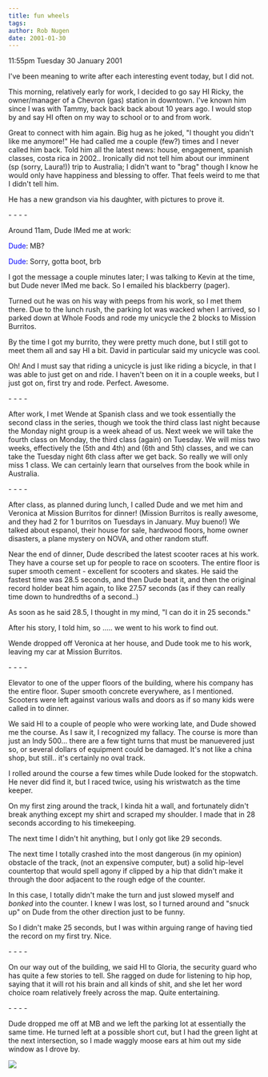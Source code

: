 ```yaml
---
title: fun wheels
tags: 
author: Rob Nugen
date: 2001-01-30
---
```


<p class=date>11:55pm Tuesday 30 January 2001</p>

<p>I've been meaning to write after each interesting
event today, but I did not.</p>

<p>This morning, relatively early for work, I decided
to go say HI Ricky, the owner/manager of a Chevron
(gas) station in downtown.  I've known him since I was
with Tammy, back back back about 10 years ago.  I
would stop by and say HI often on my way to school or
to and from work.</p>

<p>Great to connect with him again.  Big hug as he
joked, "I thought you didn't like me anymore!"  He had
called me a couple (few?) times and I never called him
back.  Told him all the latest news: house,
engagement, spanish classes, costa rica in 2002.. 
Ironically did not tell him about our imminent (sp
(sorry, Laura!)) trip to Australia; I didn't want to
"brag" though I know he would only have happiness and
blessing to offer.  That feels weird to me that I
didn't tell him.</p>

<p>He has a new grandson via his daughter, with
pictures to prove it.</p>

<p>- - - -</p>

<p>Around 11am, Dude IMed me at work:</p>

<p><font color="#0000FF">Dude</font>: MB?</p>

<p><font color="#0000FF">Dude</font>: Sorry, gotta
boot, brb</p>

<p>I got the message a couple minutes later; I was
talking to Kevin at the time, but Dude never IMed me
back.  So I emailed his <!a
href="http://www.blackberry.com">blackberry<!/a>
(pager).</p>

<p>Turned out he was on his way with peeps from his
work, so I met them there.  Due to the lunch rush, the
parking lot was wacked when I arrived, so I parked
down at Whole Foods and rode my unicycle the 2 blocks
to Mission Burritos.</p>

<p>By the time I got my burrito, they were pretty much
done, but I still got to meet them all and say HI a
bit.  David in particular said my unicycle was
cool.</p>

<p>Oh!  And I must say that riding a unicycle is just
like riding a bicycle, in that I was able to just get
on and ride.  I haven't been on it in a couple weeks,
but I just got on, first try and rode.  Perfect. 
Awesome.</p>

<p>- - - -</p>

<p>After work, I met Wende at Spanish class and we
took essentially the second class in the series,
though we took the third class last night because the
Monday night group is a week ahead of us.  Next week
we will take the fourth class on Monday, the third
class (again) on Tuesday.  We will miss two weeks,
effectively the (5th and 4th) and (6th and 5th)
classes, and we can take the Tuesday night 6th class
after we get back.  So really we will only miss 1
class.  We can certainly learn that ourselves from the
book while in Australia.</p>

<p>- - - -</p>

<p>After class, as planned during lunch, I called Dude
and we met him and Veronica at Mission Burritos for
dinner!  (Mission Burritos is really awesome, and they
had 2 for 1 burritos on Tuesdays in January.  Muy
bueno!)  We talked about espanol, their house for
sale, hardwood floors, home owner disasters, a plane
mystery on NOVA, and other random stuff.</p>

<p>Near the end of dinner, Dude described the latest
scooter races at his work.  They have a course set up
for people to race on scooters.  The entire floor is
super smooth cement - excellent for scooters and
skates.  He said the fastest time was 28.5 seconds,
and then Dude beat it, and then the original record
holder beat him again, to like 27.57 seconds (as if
they can really time down to hundredths of a
second..)</p>

<p>As soon as he said 28.5, I thought in my mind, "I
can do it in 25 seconds."</p>

<p>After his story, I told him, so .....  we went to
his work to find out.</p>

<p>Wende dropped off Veronica at her house, and Dude
took me to his work, leaving my car at Mission
Burritos.</p>

<p>- - - -</p>

<p>Elevator to one of the upper floors of the
building, where his company has the entire floor. 
Super smooth concrete everywhere, as I mentioned. 
Scooters were left against various walls and doors as
if so many kids were called in to dinner.</p>

<p>We said HI to a couple of people who were working
late, and Dude showed me the course.  As I saw it, I
recognized my fallacy.  The course is more than just
an Indy 500...  there are a few tight turns that must
be manuevered just so, or several dollars of equipment
could be damaged.  It's not like a china shop, but
still.. it's certainly no oval track.</p>

<p>I rolled around the course a few times while Dude
looked for the stopwatch.  He never did find it, but I
raced twice, using his wristwatch as the time
keeper.</p>

<p>On my first zing around the track, I kinda hit a
wall, and fortunately didn't break anything except my
shirt and scraped my shoulder.  I made that in 28
seconds according to his timekeeping.</p>

<p>The next time I didn't hit anything, but I only got
like 29 seconds.</p>

<p>The next time I totally crashed into the most
dangerous (in my opinion) obstacle of the track, (not
an expensive computer, but) a solid hip-level
countertop that would spell agony if clipped by a hip
that didn't make it through the door adjacent to the
rough edge of the counter.</p>

<p>In this case, I totally didn't make the turn and
just slowed myself and <em>bonked</em> into the
counter.  I knew I was lost, so I turned around and
"snuck up" on Dude from the other direction just to be
funny.</p>

<p>So I didn't make 25 seconds, but I was within
arguing range of having tied the record on my first
try.  Nice.</p>

<p>- - - -</p>

<p>On our way out of the building, we said HI to
Gloria, the security guard who has quite a few stories
to tell.  She ragged on dude for listening to hip hop,
saying that it will rot his brain and all kinds of
shit, and she let her word choice roam relatively
freely across the map.  Quite entertaining.</p>

<p>- - - -</p>

<p>Dude dropped me off at MB and we left the parking
lot at essentially the same time.  He turned left at a
possible short cut, but I had the green light at the
next intersection, so I made waggly moose ears at him
out my side window as I drove by.</p>

<p><img src="/images/rob/wL-ROB.gif"/></p>

